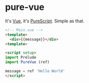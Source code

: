 # pure-vue
It's [Vue](https://vuejs.org/), it's [PureScript](https://www.purescript.org/). Simple as that.

```html
<!-- Main.vue -->
<template>
  <div>{{message}}</div>
<template>

<script setup>
import Prelude
import PureVue (ref)

message = ref 'Hello World'
</script>
```
